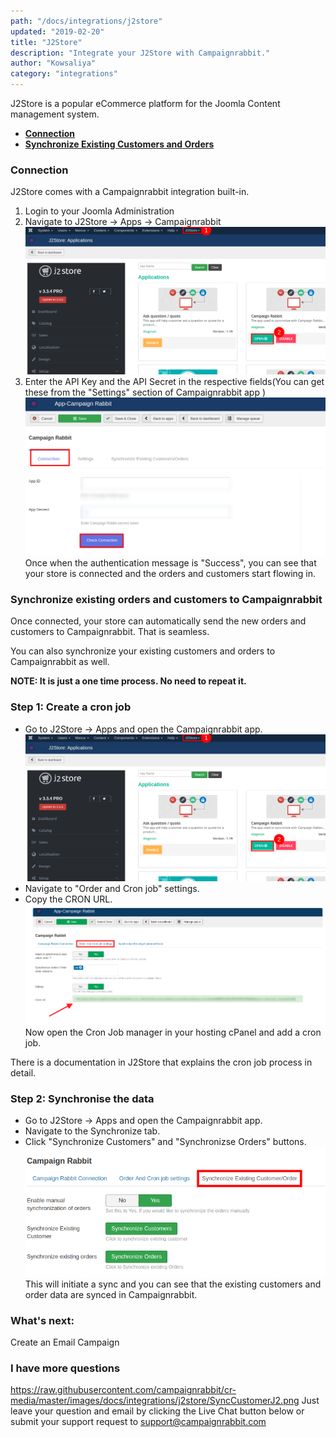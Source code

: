 ```yaml
---
path: "/docs/integrations/j2store"
updated: "2019-02-20"
title: "J2Store"
description: "Integrate your J2Store with Campaignrabbit."
author: "Kowsaliya"
category: "integrations"
---
```

J2Store is a popular eCommerce platform for the Joomla Content management system.

* **[Connection](#connection)**
* **[Synchronize Existing Customers and Orders](#synchronize)**

<a name="connection"></a>
### Connection
J2Store comes with a Campaignrabbit integration built-in.

1. Login to your Joomla Administration
2. Navigate to J2Store -> Apps -> Campaignrabbit
![j2store Installation](https://raw.githubusercontent.com/campaignrabbit/cr-media/master/images/docs/integrations/j2store/screenshot-demo.flycart.org-2019.02.08-17-58-43.png)
3. Enter the API Key and the API Secret in the respective fields(You can get these from the <link-text url="https://app.campaignrabbit.com/settings" target="_blank" rel="noopener">"Settings" section of Campaignrabbit app </link-text>)
![Connection](https://raw.githubusercontent.com/campaignrabbit/cr-media/master/images/docs/integrations/j2store/screenshot-demo.flycart.org-2019.02.08-18-01-04.png)
Once when the authentication message is "Success", you can see that your store is connected and the orders and customers start flowing in.

<a name="synchronize"></a>
### Synchronize existing orders and customers to Campaignrabbit

Once connected, your store can automatically send the new orders and customers to Campaignrabbit. That is seamless.

You can also synchronize your existing customers and orders to Campaignrabbit as well.

**NOTE: It is just a one time process. No need to repeat it.**

### Step 1: Create a cron job

* Go to J2Store -> Apps and open the Campaignrabbit app.
![Dashboard](https://raw.githubusercontent.com/campaignrabbit/cr-media/master/images/docs/integrations/j2store/screenshot-demo.flycart.org-2019.02.08-17-58-43.png)
* Navigate to "Order and Cron job" settings.
* Copy the CRON URL.
![cronjob](https://raw.githubusercontent.com/campaignrabbit/cr-media/master/images/docs/integrations/j2store/cronjobj2.png)
Now open the Cron Job manager in your hosting cPanel and add a cron job.

There is a <link-text url="https://www.j2store.org/support/user-guide/creating-cron-job-on-your-server.html" rel="noopener" target="_blank"> documentation in J2Store that explains the cron job process</link-text> in detail.
### Step 2:  Synchronise the data
* Go to J2Store -> Apps and open the Campaignrabbit app.
* Navigate to the Synchronize tab.
* Click "Synchronize Customers" and "Synchronizse Orders" buttons.
![customer-sync](https://raw.githubusercontent.com/campaignrabbit/cr-media/master/images/docs/integrations/j2store/SyncCustomerJ2.png)
This will initiate a sync and you can see that the existing customers and order data are synced in Campaignrabbit.

### What's next:
Create an <link-text url="https://www.campaignrabbit.com/docs/campaigns/how-campaigns-work" rel="noopener" target="_blank">Email Campaign</link-text>

### I have more questions
https://raw.githubusercontent.com/campaignrabbit/cr-media/master/images/docs/integrations/j2store/SyncCustomerJ2.png
Just leave your question and email by clicking the Live Chat button below or submit your support request to <support@campaignrabbit.com>

